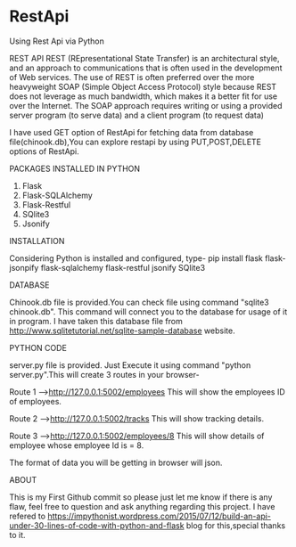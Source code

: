 # RestApi
Using Rest Api via Python 

REST API
REST (REpresentational State Transfer) is an architectural style, and an approach to communications that is often used in the development of Web services. The use of REST is often preferred over the more heavyweight SOAP (Simple Object Access Protocol) style because REST does not leverage as much bandwidth, which makes it a better fit for use over the Internet. The SOAP approach requires writing or using a provided server program (to serve data) and a client program (to request data)

I have used GET option of RestApi for fetching data from database file(chinook.db),You can explore restapi by using PUT,POST,DELETE options of RestApi. 

PACKAGES INSTALLED IN PYTHON  
1. Flask
2. Flask-SQLAlchemy
3. Flask-Restful
4. SQlite3
5. Jsonify

INSTALLATION

Considering Python is installed and configured, type-
pip install flask flask-jsonpify flask-sqlalchemy flask-restful jsonify SQlite3

DATABASE

Chinook.db file is provided.You can check file using command "sqlite3 chinook.db". This command will connect you to the database for usage of it in program.
I have taken this database file from http://www.sqlitetutorial.net/sqlite-sample-database website.

PYTHON CODE

server.py file is provided. Just Execute it using command "python server.py".This will create 3 routes in your browser-

Route 1 -->http://127.0.0.1:5002/employees 
This will show the employees ID of employees.

Route 2 -->http://127.0.0.1:5002/tracks
This will show tracking details.

Route 3 -->http://127.0.0.1:5002/employees/8
This will show details of employee whose employee Id is = 8.

The format of data you will be getting in browser will json.

ABOUT

This is my First Github commit so please just let me know if there is any flaw, feel free to question and ask anything regarding this project.
I have refered to https://impythonist.wordpress.com/2015/07/12/build-an-api-under-30-lines-of-code-with-python-and-flask blog for this,special thanks to it.
